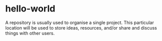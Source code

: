 # hello-world
A repository is usually used to organise a single project. This particular location will be used to store ideas, resources, and/or share and discuss things with other users.

